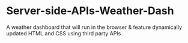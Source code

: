 # Server-side-APIs-Weather-Dash
A weather dashboard that will run in the browser &amp; feature dynamically updated HTML and CSS using third party APIs
